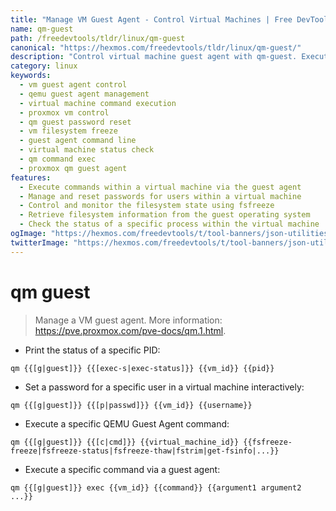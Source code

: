 ```yaml
---
title: "Manage VM Guest Agent - Control Virtual Machines | Free DevTools"
name: qm-guest
path: /freedevtools/tldr/linux/qm-guest
canonical: "https://hexmos.com/freedevtools/tldr/linux/qm-guest/"
description: "Control virtual machine guest agent with qm-guest. Execute commands, manage passwords, and freeze filesystems. Free online tool, no registration required."
category: linux
keywords:
  - vm guest agent control
  - qemu guest agent management
  - virtual machine command execution
  - proxmox vm control
  - qm guest password reset
  - vm filesystem freeze
  - guest agent command line
  - virtual machine status check
  - qm command exec
  - proxmox qm guest agent
features:
  - Execute commands within a virtual machine via the guest agent
  - Manage and reset passwords for users within a virtual machine
  - Control and monitor the filesystem state using fsfreeze
  - Retrieve filesystem information from the guest operating system
  - Check the status of a specific process within the virtual machine
ogImage: "https://hexmos.com/freedevtools/t/tool-banners/json-utilities-banner.png"
twitterImage: "https://hexmos.com/freedevtools/t/tool-banners/json-utilities-banner.png"
---
```


# qm guest

> Manage a VM guest agent.
> More information: <https://pve.proxmox.com/pve-docs/qm.1.html>.

- Print the status of a specific PID:

`qm {{[g|guest]}} {{[exec-s|exec-status]}} {{vm_id}} {{pid}}`

- Set a password for a specific user in a virtual machine interactively:

`qm {{[g|guest]}} {{[p|passwd]}} {{vm_id}} {{username}}`

- Execute a specific QEMU Guest Agent command:

`qm {{[g|guest]}} {{[c|cmd]}} {{virtual_machine_id}} {{fsfreeze-freeze|fsfreeze-status|fsfreeze-thaw|fstrim|get-fsinfo|...}}`

- Execute a specific command via a guest agent:

`qm {{[g|guest]}} exec {{vm_id}} {{command}} {{argument1 argument2 ...}}`

